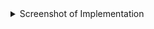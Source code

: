 <details><summary> Screenshot of Implementation </summary>

<img height="500" src="https://user-images.githubusercontent.com/94545831/215241519-48890edf-d2e9-41d7-bdca-a36a04571d5c.jpeg" />
<img height="500" src="https://user-images.githubusercontent.com/94545831/215249827-a2f27297-d6ea-46f7-a57a-c47671a687f2.jpeg" />



</details>
